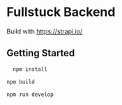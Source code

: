 # Fullstuck Backend

Build with https://strapi.io/

## Getting Started

```sh
  npm install 
  ```

  ```sh
  npm build 
  ```

  ```sh
  npm run develop 
  ```
